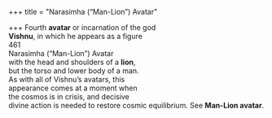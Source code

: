 +++
title = "Narasimha (“Man-Lion”) Avatar"

+++
Fourth **avatar** or incarnation of the god  
**Vishnu**, in which he appears as a figure  
461  
Narasimha (“Man-Lion”) Avatar  
with the head and shoulders of a **lion**,  
but the torso and lower body of a man.  
As with all of Vishnu’s avatars, this  
appearance comes at a moment when  
the cosmos is in crisis, and decisive  
divine action is needed to restore cosmic equilibrium. See **Man-Lion avatar**.